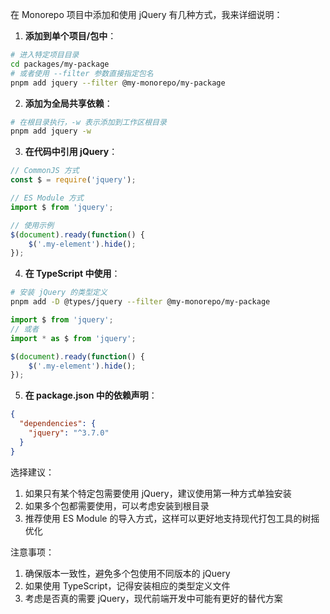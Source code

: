 在 Monorepo 项目中添加和使用 jQuery 有几种方式，我来详细说明：

1. **添加到单个项目/包中**：
```bash
# 进入特定项目目录
cd packages/my-package
# 或者使用 --filter 参数直接指定包名
pnpm add jquery --filter @my-monorepo/my-package
```

2. **添加为全局共享依赖**：
```bash
# 在根目录执行，-w 表示添加到工作区根目录
pnpm add jquery -w
```

3. **在代码中引用 jQuery**：

```javascript
// CommonJS 方式
const $ = require('jquery');

// ES Module 方式
import $ from 'jquery';

// 使用示例
$(document).ready(function() {
    $('.my-element').hide();
});
```

4. **在 TypeScript 中使用**：
```bash
# 安装 jQuery 的类型定义
pnpm add -D @types/jquery --filter @my-monorepo/my-package
```

```typescript
import $ from 'jquery';
// 或者
import * as $ from 'jquery';

$(document).ready(function() {
    $('.my-element').hide();
});
```

5. **在 package.json 中的依赖声明**：
```json
{
  "dependencies": {
    "jquery": "^3.7.0"
  }
}
```

选择建议：
1. 如果只有某个特定包需要使用 jQuery，建议使用第一种方式单独安装
2. 如果多个包都需要使用，可以考虑安装到根目录
3. 推荐使用 ES Module 的导入方式，这样可以更好地支持现代打包工具的树摇优化

注意事项：
1. 确保版本一致性，避免多个包使用不同版本的 jQuery
2. 如果使用 TypeScript，记得安装相应的类型定义文件
3. 考虑是否真的需要 jQuery，现代前端开发中可能有更好的替代方案